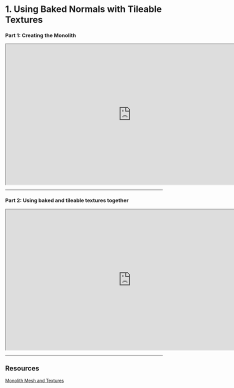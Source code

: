 # 1. Using Baked Normals with Tileable Textures

<h3>Part 1: Creating the Monolith</h3>
<p><iframe src="https://www.youtube.com/embed/jPxShwUGYIw?rel=0" width="800" height="450" allowfullscreen="allowfullscreen" allow="accelerometer; autoplay; clipboard-write; encrypted-media; gyroscope; picture-in-picture"></iframe></p>
<hr>
<h3>Part 2: Using baked and tileable textures together</h3>
<p><iframe src="https://www.youtube.com/embed/qCCwnm4Rqaw?rel=0" width="800" height="450" allowfullscreen="allowfullscreen" allow="accelerometer; autoplay; clipboard-write; encrypted-media; gyroscope; picture-in-picture"></iframe></p>
<hr>
<h2>Resources</h2>
<p><a href="https://www.dropbox.com/s/i3f6t0pxqazpsmb/Monolith.zip?dl=0">Monolith Mesh and Textures</a></p>